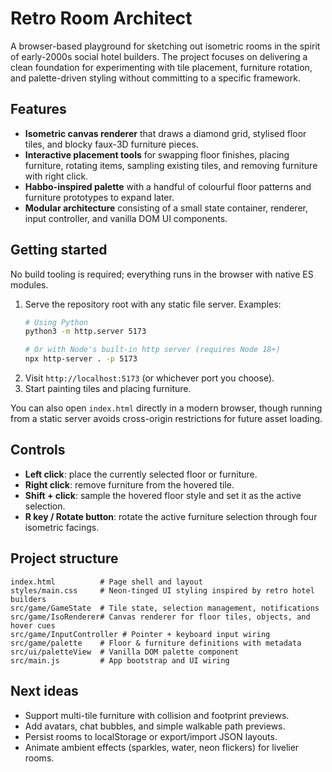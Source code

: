 # Retro Room Architect

A browser-based playground for sketching out isometric rooms in the spirit of early-2000s social hotel builders. The project focuses on delivering a clean foundation for experimenting with tile placement, furniture rotation, and palette-driven styling without committing to a specific framework.

## Features

- **Isometric canvas renderer** that draws a diamond grid, stylised floor tiles, and blocky faux-3D furniture pieces.
- **Interactive placement tools** for swapping floor finishes, placing furniture, rotating items, sampling existing tiles, and removing furniture with right click.
- **Habbo-inspired palette** with a handful of colourful floor patterns and furniture prototypes to expand later.
- **Modular architecture** consisting of a small state container, renderer, input controller, and vanilla DOM UI components.

## Getting started

No build tooling is required; everything runs in the browser with native ES modules.

1. Serve the repository root with any static file server. Examples:
   ```bash
   # Using Python
   python3 -m http.server 5173

   # Or with Node's built-in http server (requires Node 18+)
   npx http-server . -p 5173
   ```
2. Visit `http://localhost:5173` (or whichever port you choose).
3. Start painting tiles and placing furniture.

You can also open `index.html` directly in a modern browser, though running from a static server avoids cross-origin restrictions for future asset loading.

## Controls

- **Left click**: place the currently selected floor or furniture.
- **Right click**: remove furniture from the hovered tile.
- **Shift + click**: sample the hovered floor style and set it as the active selection.
- **R key / Rotate button**: rotate the active furniture selection through four isometric facings.

## Project structure

```
index.html          # Page shell and layout
styles/main.css     # Neon-tinged UI styling inspired by retro hotel builders
src/game/GameState  # Tile state, selection management, notifications
src/game/IsoRenderer# Canvas renderer for floor tiles, objects, and hover cues
src/game/InputController # Pointer + keyboard input wiring
src/game/palette    # Floor & furniture definitions with metadata
src/ui/paletteView  # Vanilla DOM palette component
src/main.js         # App bootstrap and UI wiring
```

## Next ideas

- Support multi-tile furniture with collision and footprint previews.
- Add avatars, chat bubbles, and simple walkable path previews.
- Persist rooms to localStorage or export/import JSON layouts.
- Animate ambient effects (sparkles, water, neon flickers) for livelier rooms.
